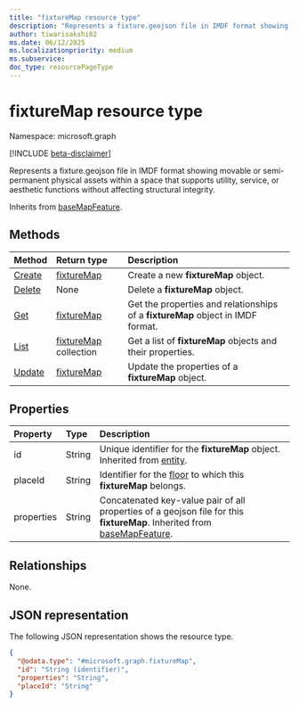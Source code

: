 ```yaml
---
title: "fixtureMap resource type"
description: "Represents a fixture.geojson file in IMDF format showing movable or semi-permanent physical assets within a space."
author: tiwarisakshi02
ms.date: 06/12/2025
ms.localizationpriority: medium
ms.subservice: 
doc_type: resourcePageType
---
```


# fixtureMap resource type

Namespace: microsoft.graph

[!INCLUDE [beta-disclaimer](../../includes/beta-disclaimer.md)]

Represents a fixture.geojson file in IMDF format showing movable or semi-permanent physical assets within a space that supports utility, service, or aesthetic functions without affecting structural integrity.

Inherits from [baseMapFeature](./basemapfeature.md).


## Methods
|Method|Return type|Description|
|:---|:---|:---|
|[Create](../api/levelmap-post-fixtures.md)|[fixtureMap](./fixturemap.md)|Create a new **fixtureMap** object.|
|[Delete](../api/levelmap-delete-fixtures.md)|None|Delete a **fixtureMap** object.|
|[Get](../api/fixturemap-get.md)|[fixtureMap](./fixturemap.md)|Get the properties and relationships of a **fixtureMap** object in IMDF format.|
|[List](../api/levelmap-list-fixtures.md)|[fixtureMap](./fixturemap.md) collection|Get a list of **fixtureMap** objects and their properties.|
|[Update](../api/fixturemap-update.md)|[fixtureMap](./fixturemap.md)|Update the properties of a **fixtureMap** object.|

## Properties
|Property|Type|Description|
|:---|:---|:---|
|id|String|Unique identifier for the **fixtureMap** object. Inherited from [entity](./entity.md). |
|placeId|String|Identifier for the [floor](./floor.md) to which this **fixtureMap** belongs. |
|properties|String|Concatenated key-value pair of all properties of a geojson file for this **fixtureMap**. Inherited from [baseMapFeature](./basemapfeature.md).|

## Relationships
None.

## JSON representation
The following JSON representation shows the resource type.
<!-- {
  "blockType": "resource",
  "keyProperty": "id",
  "@odata.type": "microsoft.graph.fixtureMap",
  "baseType": "microsoft.graph.baseMapFeature",
  "openType": false
}
-->
``` json
{
  "@odata.type": "#microsoft.graph.fixtureMap",
  "id": "String (identifier)",
  "properties": "String",
  "placeId": "String"
}
```

